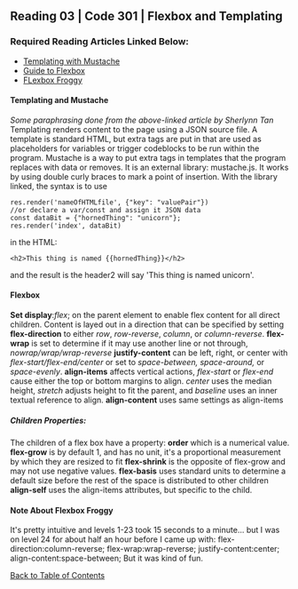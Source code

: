 ## Reading 03 | Code 301 | Flexbox and Templating

### Required Reading Articles Linked Below:
* [Templating with Mustache](https://1sherlynn.medium.com/javascript-templating-language-and-engine-mustache-js-with-node-and-express-f4c2530e73b2)
* [Guide to Flexbox](https://css-tricks.com/snippets/css/a-guide-to-flexbox/)
* [FLexbox Froggy](https://flexboxfroggy.com/)

#### Templating and Mustache
*Some paraphrasing done from the above-linked article by Sherlynn Tan*
Templating renders content to the page using a JSON source file. 
A template is standard HTML, but extra tags are put in that are used as placeholders for variables or trigger codeblocks to be run within the program.
Mustache is a way to put extra tags in templates that the program replaces with data or removes. It is an external library: mustache.js.
It works by using double curly braces to mark a point of insertion.
With the library linked, the syntax is to use
   
    res.render('nameOfHTMLfile', {"key": "valuePair"})
    //or declare a var/const and assign it JSON data
    const dataBit = {"hornedThing": "unicorn"};
    res.render('index', dataBit)

in the HTML: 
    
    <h2>This thing is named {{hornedThing}}</h2>

and the result is the header2 will say 'This thing is named unicorn'.

#### Flexbox
**Set display**:*flex*; on the parent element to enable flex content for all direct children.
Content is layed out in a direction that can be specified by setting **flex-direction** to either *row*, *row-reverse*, *column*, or *column-reverse*.
**flex-wrap** is set to determine if it may use another line or not through, *nowrap/wrap/wrap-reverse*
**justify-content** can be left, right, or center with *flex-start/flex-end/center* or set to *space-between, space-around,* or *space-evenly*.
**align-items** affects vertical actions, *flex-start* or *flex-end* cause either the top or bottom margins to align. *center* uses the median height, *stretch* adjusts height to fit the parent, and *baseline* uses an inner textual reference to align.
**align-content** uses same settings as align-items
##### Children Properties:
The children of a flex box have a property: **order** which is a numerical value.
**flex-grow** is by default 1, and has no unit, it's a proportional measurement by which they are resized to fit
**flex-shrink** is the opposite of flex-grow and may not use negative values.
**flex-basis** uses standard units to determine a default size before the rest of the space is distributed to other children
**align-self** uses the align-items attributes, but specific to the child.

#### Note About Flexbox Froggy
It's pretty intuitive and levels 1-23 took 15 seconds to a minute... but I was on level 24 for about half an hour before I came up with:
    flex-direction:column-reverse;
    flex-wrap:wrap-reverse;
    justify-content:center;
    align-content:space-between;
But it was kind of fun.

[Back to Table of Contents](../README.md)
